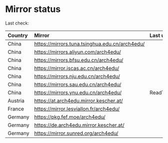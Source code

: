 <script src="./time.js"></script>
# Mirror status
Last check: <script type="text/javascript">localize(1697091806.6611366);</script>

|Country|Mirror|Last update|
|:------|:-----|:----------|
|China|https://mirrors.tuna.tsinghua.edu.cn/arch4edu/|<script type="text/javascript">localize(1697049287);</script>|
|China|https://mirrors.aliyun.com/arch4edu/|<script type="text/javascript">localize(1697049287);</script>|
|China|https://mirrors.bfsu.edu.cn/arch4edu/|<script type="text/javascript">localize(1697049287);</script>|
|China|https://mirror.iscas.ac.cn/arch4edu/|<script type="text/javascript">localize(1697049287);</script>|
|China|https://mirrors.nju.edu.cn/arch4edu/|<script type="text/javascript">localize(1697049287);</script>|
|China|https://mirrors.sau.edu.cn/arch4edu/|<script type="text/javascript">localize(1697049287);</script>|
|China|https://mirrors.ynu.edu.cn/arch4edu/|ReadTimeout|
|Austria|https://at.arch4edu.mirror.kescher.at/|<script type="text/javascript">localize(1697049287);</script>|
|France|https://mirror.lesviallon.fr/arch4edu/|<script type="text/javascript">localize(1697049287);</script>|
|Germany|https://pkg.fef.moe/arch4edu/|<script type="text/javascript">localize(1697049287);</script>|
|Germany|https://de.arch4edu.mirror.kescher.at/|<script type="text/javascript">localize(1697049287);</script>|
|Germany|https://mirror.sunred.org/arch4edu/|<script type="text/javascript">localize(1697049287);</script>|

<script src="./tablefilter/tablefilter.js"></script>
<script src="./table.js"></script>